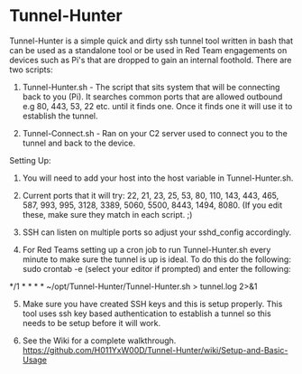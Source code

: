 # Tunnel-Hunter

Tunnel-Hunter is a simple quick and dirty ssh tunnel tool written in bash that can be used as a standalone tool or be used in Red Team engagements on devices such as Pi's that are dropped to gain an internal foothold. There are two scripts:

1. Tunnel-Hunter.sh - The script that sits system that will be connecting back to you (Pi). It searches common ports that are allowed outbound e.g 80, 443, 53, 22 etc. until it finds one. Once it finds one it will use it to establish the tunnel.

2. Tunnel-Connect.sh - Ran on your C2 server used to connect you to the tunnel and back to the device. 

Setting Up:
1. You will need to add your host into the host variable in Tunnel-Hunter.sh.

2. Current ports that it will try: 22, 21, 23, 25, 53, 80, 110, 143, 443, 465, 587, 993, 995, 3128, 3389, 5060, 5500, 8443, 1494, 8080. (If you edit these, make sure they match in each script. ;)

3. SSH can listen on multiple ports so adjust your sshd_config accordingly.

4. For Red Teams setting up a cron job to run Tunnel-Hunter.sh every minute to make sure the tunnel is up is ideal. To do this do the following: sudo crontab -e (select your editor if prompted) and enter the following: 

*/1 * * * * ~/opt/Tunnel-Hunter/Tunnel-Hunter.sh > tunnel.log 2>&1

5. Make sure you have created SSH keys and this is setup properly. This tool uses ssh key based authentication to establish a tunnel so this needs to be setup before it will work.

6. See the Wiki for a complete walkthrough. https://github.com/H011YxW00D/Tunnel-Hunter/wiki/Setup-and-Basic-Usage

